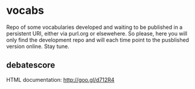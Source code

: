 # vocabs
Repo of some vocabularies developed and waiting to be published in a persistent URI, either via purl.org or elsewehere.
So please, here you will only find the development repo and will each time point to the pusblished version online.
Stay tune.

## debatescore
  HTML documentation: http://goo.gl/d712R4


